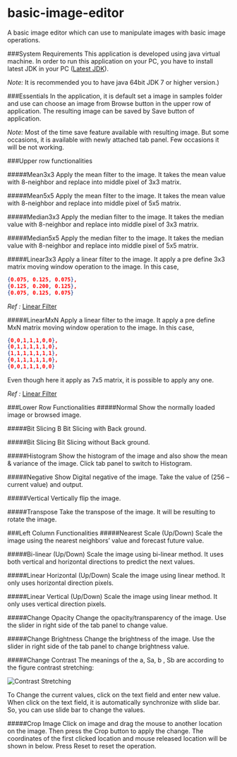 # basic-image-editor
A basic image editor which can use to manipulate images with basic image operations.

###System Requirements
This application is developed using java virtual machine. In order to run this application on your PC, you have to install latest JDK in your PC ([Latest JDK](http://www.oracle.com/technetwork/java/javase/downloads/index.html)).

*Note:* It is recommended you to have java 64bit JDK 7 or higher version.)

###Essentials
In the application, it is default set a image in samples folder and use can choose an image from Browse button in the upper row of application. The resulting image can be saved by Save button of application.

*Note:* Most of the time save feature available with resulting image. But some occasions, it is available with newly attached tab panel. Few occasions it will be not working.

###Upper row functionalities

#####Mean3x3
Apply the mean filter to the image. It takes the mean value with 8-neighbor and replace into middle pixel of 3x3 matrix.

#####Mean5x5
Apply the mean filter to the image. It takes the mean value with 8-neighbor and replace into middle pixel of 5x5 matrix.

#####Median3x3
Apply the median filter to the image. It takes the median value with 8-neighbor and replace into middle pixel of 3x3 matrix.

#####Median5x5
Apply the median filter to the image. It takes the median value with 8-neighbor and replace into middle pixel of 5x5 matrix.

#####Linear3x3
Apply a linear filter to the image. It apply a pre define 3x3 matrix moving window operation to the image.
In this case,
```json
{0.075, 0.125, 0.075},
{0.125, 0.200, 0.125},
{0.075, 0.125, 0.075}
```

*Ref :* [Linear Filter](basic-image-editor/blob/master/src/basic_image_editor/Noisefilter/LinearFilter.java)

#####LinearMxN
Apply a linear filter to the image. It apply a pre define MxN matrix moving window operation to the image.
In this case,

```json
{0,0,1,1,1,0,0},
{0,1,1,1,1,1,0},
{1,1,1,1,1,1,1},
{0,1,1,1,1,1,0},
{0,0,1,1,1,0,0}
```
Even though here it apply as 7x5 matrix, it is possible to apply any one.

*Ref :* [Linear Filter](basic-image-editor/blob/master/src/basic_image_editor/Noisefilter/LinearFilter.java)

###Lower Row Functionalities
#####Normal
Show the normally loaded image or browsed image.

#####Bit Slicing B
Bit Slicing with Back ground.

#####Bit Slicing
Bit Slicing without Back ground.

#####Histogram
Show the histogram of the image and also show the mean & variance of the image. Click tab panel to switch to Histogram.

#####Negative
Show Digital negative of the image. Take the value of (256 – current value) and output.

#####Vertical
Vertically flip the image.

#####Transpose
Take the transpose of the image. It will be resulting to rotate the image.

###Left Column Functionalities
#####Nearest Scale (Up/Down)
Scale the image using the nearest neighbors’ value and forecast future value.

#####Bi-linear (Up/Down)
Scale the image using bi-linear method. It uses both vertical and horizontal directions to predict the next values.

#####Linear Horizontal (Up/Down)
Scale the image using linear method. It only uses horizontal direction pixels.

#####Linear Vertical (Up/Down)
Scale the image using linear method. It only uses vertical direction pixels.

#####Change Opacity 
Change the opacity/transparency of the image. Use the slider in right side of the tab panel to change value.

#####Change Brightness
Change the brightness of the image. Use the slider in right side of the tab panel to change brightness value.

#####Change Contrast
The meanings of the a, Sa, b , Sb are according to the figure contrast stretching:

![Contrast Stretching](http://i61.tinypic.com/1zqtr2b.png)

To Change the current values, click on the text field and enter new value. When click on the text field, it is automatically synchronize with slide bar. So, you can use slide bar to change the values.

#####Crop Image
Click on image and drag the mouse to another location on the image. Then press the Crop button to apply the change. The coordinates of the first clicked location and mouse released location will be shown in below. Press Reset to reset the operation.
